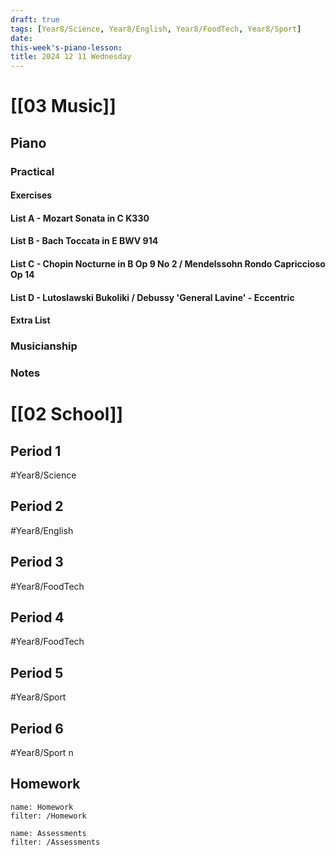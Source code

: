 ```yaml
---
draft: true
tags: [Year8/Science, Year8/English, Year8/FoodTech, Year8/Sport]
date: 
this-week's-piano-lesson:
title: 2024 12 11 Wednesday
---
```


# [[03 Music]]

## Piano

### Practical

#### Exercises

#### List A - Mozart Sonata in C K330

#### List B - Bach Toccata in E BWV 914

#### List C - Chopin Nocturne in B Op 9 No 2 / Mendelssohn Rondo Capriccioso Op 14

#### List D - Lutoslawski Bukoliki / Debussy 'General Lavine' - Eccentric

#### Extra List

### Musicianship

### Notes

# [[02 School]]

## Period 1

#Year8/Science

## Period 2

#Year8/English

## Period 3

#Year8/FoodTech

## Period 4

#Year8/FoodTech

## Period 5

#Year8/Sport

## Period 6

#Year8/Sport n

## Homework

```todoist
name: Homework
filter: /Homework
```

```todoist
name: Assessments
filter: /Assessments
```
